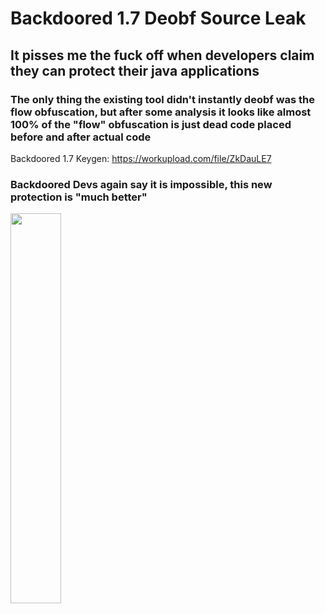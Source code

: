 # Backdoored 1.7 Deobf Source Leak

## It pisses me the fuck off when developers claim they can protect their java applications

### The only thing the existing tool didn't instantly deobf was the flow obfuscation, but after some analysis it looks like almost 100% of the "flow" obfuscation is just dead code placed before and after actual code

Backdoored 1.7 Keygen: https://workupload.com/file/ZkDauLE7

### Backdoored Devs again say it is impossible, this new protection is "much better"
<img src="https://i.imgur.com/HAq2wti.jpg" height="40%" width="40%">
